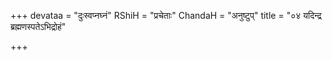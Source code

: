 +++
devataa = "दुःस्वप्नघ्नं"
RShiH = "प्रचेताः"
ChandaH = "अनुष्टुप्"
title = "०४ यदिन्द्र ब्रह्मणस्पतेऽभिद्रोहं"

+++
